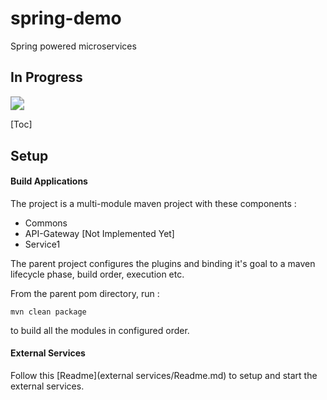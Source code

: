 # spring-demo
Spring powered microservices

## In Progress

<img src="https://geps.dev/progress/30?dangerColor=006600&warningColor=006600&successColor=006600" style="zoom:140%;" />

[Toc]



## Setup

#### Build Applications

The project is a multi-module maven project with these components :

* Commons
* API-Gateway [Not Implemented Yet]
* Service1

The parent project configures the plugins and binding it's goal to a maven lifecycle phase, build order, execution etc.

From the parent pom directory, run :

```
mvn clean package
```

to build all the modules in configured order.

#### External Services

Follow this [Readme](external services/Readme.md) to setup and start the external services.

